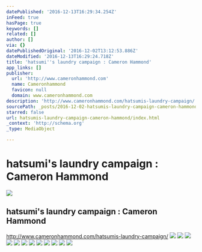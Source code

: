 ```yaml
---
datePublished: '2016-12-13T16:29:34.254Z'
inFeed: true
hasPage: true
keywords: []
related: []
author: []
via: {}
datePublishedOriginal: '2016-12-02T13:12:53.886Z'
dateModified: '2016-12-13T16:29:24.718Z'
title: 'hatsumi''s laundry campaign : Cameron Hammond'
app_links: []
publisher:
  url: 'http://www.cameronhammond.com'
  name: Cameronhammond
  favicon: null
  domain: www.cameronhammond.com
description: 'http://www.cameronhammond.com/hatsumis-laundry-campaign/'
sourcePath: _posts/2016-12-02-hatsumis-laundry-campaign-cameron-hammond.md
starred: false
url: hatsumis-laundry-campaign-cameron-hammond/index.html
_context: 'http://schema.org'
_type: MediaObject

---
```

# hatsumi's laundry campaign : Cameron Hammond

<article style=""><img src="https://s3-us-west-2.amazonaws.com/the-grid-img/p/e77163430887b4e0bcd658d92c81bf7a622bdf32.jpg" /><h1>hatsumi's laundry campaign : Cameron Hammond</h1></article>

http://www.cameronhammond.com/hatsumis-laundry-campaign/
![](https://the-grid-user-content.s3-us-west-2.amazonaws.com/4de1b20b-892a-4b5d-ab1d-034d5ddf7272.jpg)
![](https://the-grid-user-content.s3-us-west-2.amazonaws.com/57362002-5080-460c-b417-0519a6df98d3.jpg)
![](https://the-grid-user-content.s3-us-west-2.amazonaws.com/5d530793-de03-4648-87b6-68d7d5cbae94.jpg)
![](https://the-grid-user-content.s3-us-west-2.amazonaws.com/6ba93662-8440-49de-a5a1-abb2cacfa012.jpg)
![](https://the-grid-user-content.s3-us-west-2.amazonaws.com/ae1b7208-34dc-421d-ac72-b05558290bda.jpg)
![](https://the-grid-user-content.s3-us-west-2.amazonaws.com/712ef757-9d9b-47bd-b99c-7ac27c8d5ba9.jpg)
![](https://the-grid-user-content.s3-us-west-2.amazonaws.com/a7186a93-dbb7-4b1a-a076-39bea9f4b6b5.jpg)
![](https://the-grid-user-content.s3-us-west-2.amazonaws.com/0201dcc1-0b4e-43b6-abb3-a065c6c4c7eb.jpg)
![](https://the-grid-user-content.s3-us-west-2.amazonaws.com/996f04b6-b963-4f10-b968-b038fe84c292.jpg)
![](https://the-grid-user-content.s3-us-west-2.amazonaws.com/7c052bf9-4146-434e-a484-b5d42e12bb6b.jpg)
![](https://the-grid-user-content.s3-us-west-2.amazonaws.com/2eee0221-5639-4778-9785-cf24a981b7ae.jpg)
![](https://the-grid-user-content.s3-us-west-2.amazonaws.com/9b54baca-50f3-43ee-a654-b38165dc9cf4.jpg)